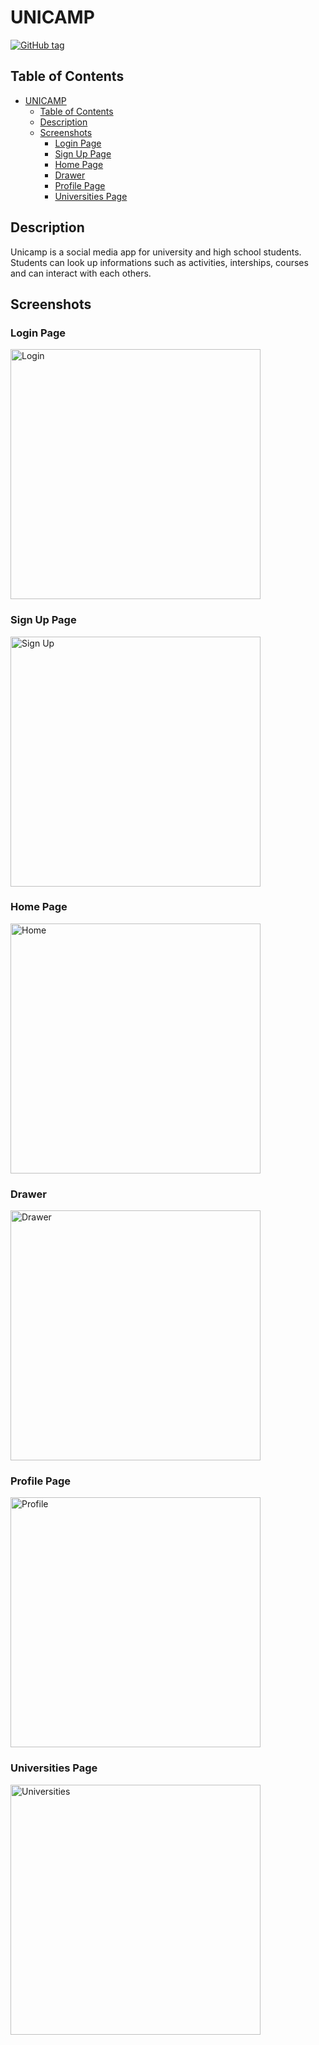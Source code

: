 # UNICAMP

[![GitHub tag](https://img.shields.io/github/v/tag/egemenongel/unicamp)](https://github.com/egemenongel/unicamp/tree/v1.0-beta)


## **Table of Contents**

- [UNICAMP](#unicamp)
  * [Table of Contents](#table-of-contents)
  * [Description](#description)
  * [Screenshots](#screenshots)
    + [Login Page](#login-page)
    + [Sign Up Page](#sign-up-page)
    + [Home Page](#home-page)
    + [Drawer](#drawer)
    + [Profile Page](#profile-page)
    + [Universities Page](#universities-page)

  



## Description

Unicamp is a social media app for university and high school students. Students can look up informations such as activities, interships, courses and can interact with each others.


## Screenshots

### Login Page

<img src="https://user-images.githubusercontent.com/73590188/129698091-d222802f-1336-4db8-a1b8-e5a463d4cfc9.jpg" alt="Login" width="400"/>

### Sign Up Page

<img src="https://user-images.githubusercontent.com/73590188/129697799-e7ccc9ad-98a9-4c62-baf0-f5c22d86dd0d.jpg" alt="Sign Up" width="400"/>

### Home Page

<img src="https://user-images.githubusercontent.com/73590188/129625922-724856c8-ef03-4426-a512-678e5644ef8c.jpg" alt="Home" width="400"/>

### Drawer

<img src="https://user-images.githubusercontent.com/73590188/129698270-d5f857a9-9fc1-45a7-93d1-b3b311725bf3.jpg" alt="Drawer" width="400"/>

### Profile Page

<img src="https://user-images.githubusercontent.com/73590188/129698363-3f4d810b-a438-4433-8a12-3fe723a05189.jpg" alt="Profile" width="400"/>

### Universities Page

<img src="https://user-images.githubusercontent.com/73590188/129698411-2ed9017e-702c-404f-a579-99f0e0b0c54d.jpg" alt="Universities" width="400"/>


